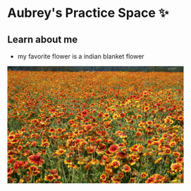 # Aubrey's Practice Space ✨
## Learn about me

- my favorite flower is a indian blanket flower 
<img src="Images/Favorite_Flower.jpg" width="400"/>
